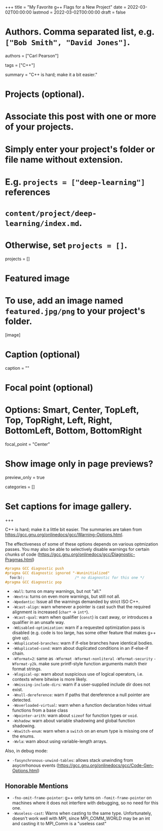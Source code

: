 +++
title = "My Favorite g++ Flags for a New Project"
date = 2022-03-02T00:00:00
lastmod = 2022-03-02T00:00:00
draft = false

# Authors. Comma separated list, e.g. `["Bob Smith", "David Jones"]`.
authors = ["Carl Pearson"]

tags = ["C++"]

summary = "C++ is hard; make it a bit easier."

# Projects (optional).
#   Associate this post with one or more of your projects.
#   Simply enter your project's folder or file name without extension.
#   E.g. `projects = ["deep-learning"]` references 
#   `content/project/deep-learning/index.md`.
#   Otherwise, set `projects = []`.
projects = []

# Featured image
# To use, add an image named `featured.jpg/png` to your project's folder. 
[image]
  # Caption (optional)
  caption = ""

  # Focal point (optional)
  # Options: Smart, Center, TopLeft, Top, TopRight, Left, Right, BottomLeft, Bottom, BottomRight
  focal_point = "Center"

  # Show image only in page previews?
  preview_only = true


categories = []

# Set captions for image gallery.


+++

C++ is hard; make it a little bit easier.
The summaries are taken from https://gcc.gnu.org/onlinedocs/gcc/Warning-Options.html.

The effectiveness of some of these options depends on various optmization passes.
You may also be able to selectively disable warnings for certain chunks of code (https://gcc.gnu.org/onlinedocs/gcc/Diagnostic-Pragmas.html)

```c++
#pragma GCC diagnostic push
#pragma GCC diagnostic ignored "-Wuninitialized"
  foo(b);                       /* no diagnostic for this one */
#pragma GCC diagnostic pop
```

* `-Wall`: turns on many warnings, but not "all."
* `-Wextra`: turns on even more warnings, but still not all.
* `-Wpedantic`: Issue all the warnings demanded by strict ISO C++.
* `-Wcast-align`: warn whenever a pointer is cast such that the required alignment is increased (`char*` -> `int*`).
* `-Wcast-qual`: warn when qualifier (`const`) is cast away, or introduces a qualifier in an unsafe way.
* `-Wdisabled-optimization`: warn if a requested optimization pass is disabled (e.g. code is too large, has some other feature that makes g++ give up).
* `-Wduplicated-branches`: warn if if-else branches have identical bodies.
* `-Wduplicated-cond`: warn about duplicated conditions in an if-else-if chain.
* `-Wformat=2`: same as `-Wformat` `-Wformat-nonliteral` `-Wformat-security` `-Wformat-y2k`. make sure printf-style function arguments match their format strings.
* `-Wlogical-op`: warn about suspicious use of logical operators, i.e. contexts where bitwise is more likely.
* `-Wmissing-include-dirs`: warn if a user-supplied include dir does not exist.
* `-Wnull-dereference`: warn if paths that dereference a null pointer are detected.
* `-Woverloaded-virtual`: warn when a function declaration hides virtual functions from a base class
* `-Wpointer-arith`: warn about `sizeof` for function types or `void`.
* `-Wshadow`: warn about variable shadowing and global function shadowing.
* `-Wswitch-enum`: warn when a `switch` on an enum type is missing one of the enums.
* `-Wvla`: warn about using variable-length arrays.

Also, in debug mode:

* `-fasynchronous-unwind-tables`: allows stack unwinding from asycnrhonous events (https://gcc.gnu.org/onlinedocs/gcc/Code-Gen-Options.html)

## Honorable Mentions

* `-fno-omit-frame-pointer`: g++ only turns on `-fomit-frame-pointer` on machines where it does not interfere with debugging, so no need for this one.
* `-Wuseless-cast`: Warns when casting to the same type. Unfortunately, doesn't work well with MPI, since MPI_COMM_WORLD may be an int and casting it to MPI_Comm is a "useless cast"
